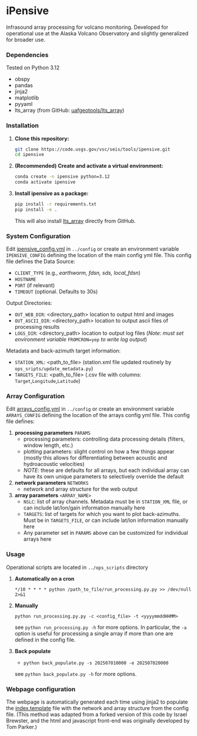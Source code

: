 # iPensive
Infrasound array processing for volcano monitoring. Developed for operational use at the Alaska Volcano Observatory and slightly generalized for broader use.

### Dependencies
Tested on Python 3.12

- obspy
- pandas
- jinja2
- matplotlib
- pyyaml
- lts_array (from GitHub: [uafgeotools/lts_array](https://github.com/uafgeotools/lts_array))

### Installation

1. **Clone this repository:**
    ```bash
    git clone https://code.usgs.gov/vsc/seis/tools/ipensive.git
    cd ipensive
    ```

2. **(Recommended) Create and activate a virtual environment:**
    ```bash
    conda create -n ipensive python=3.12
    conda activate ipensive
    ```

3. **Install ipensive as a package:**
    ```bash
    pip install -r requirements.txt
    pip install -e .
    ```

    This will also install [lts_array](https://github.com/uafgeotools/lts_array) directly from GitHub.

### System Configuration
Edit [ipensive_config.yml](../config/ipensive_config.yml) in `../config` or create an environment variable `IPENSIVE_CONFIG` defining the location of the main config yml file. This config file defines the Data Source:
- `CLIENT_TYPE` (e.g., *earthworm, fdsn, sds, local_fdsn*)
- `HOSTNAME`
- `PORT` (if relevant)
- `TIMEOUT` (optional. Defaults to 30s)

Output Directories:
- `OUT_WEB_DIR`: <directory_path> location to output html and images
- `OUT_ASCII_DIR`: <directory_path> location to output ascii files of processing results
- `LOGS_DIR`: <directory_path> location to output log files (*Note: must set environment variable* `FROMCRON=yep` *to write log output*)

Metadata and back-azimuth target information:
- `STATION_XML`: <path_to_file> (station.xml file updated routinely by `ops_sripts/update_metadata.py`)
- `TARGETS_FILE`: <path_to_file> (.csv file with columns: `Target`,`Longitude`,`Latitude`)


### Array Configuration
Edit [arrays_config.yml](../config/arrays_config.yml) in `../config` or create an environment variable `ARRAYS_CONFIG` defining the location of the arrays config yml file. This config file defines:

1. **processing parameters** `PARAMS`
    - processing parameters: controlling data processing details (filters, window length, etc.)
    - plotting parameters: slight control on how a few things appear (mostly this allows for differentiating between acoustic and hydroacoustic velocities)
    - *NOTE*: these are defaults for all arrays, but each individual array can have its own unique parameters to selectively override the default
3. **network parameters** `NETWORKS`
    - network and array structure for the web output
4. **array parameters** `<ARRAY_NAME>`
    - `NSLC`: list of array channels. Metadata must be in `STATION_XML` file, or can include lat/lon/gain information manually here
    - `TARGETS`: list of targets for which you want to plot back-azimuths. Must be in `TARGETS_FILE`, or can include lat/lon information manually here
    - Any parameter set in `PARAMS` above can be customized for individual arrays here


### Usage
Operational scripts are located in `../ops_scripts` directory

1. **Automatically on a cron**

    ```*/10 * * * * python /path_to_file/run_processing.py.py >> /dev/null 2>&1```

2. **Manually**

    ```python run_processing.py.py -c <config_file> -t <yyyymmddHHMM>```

    see ```python run_processing.py -h``` for more options. In particular, the ```-a``` option is useful for processing a single array if more than one are defined in the config file.

3. **Back populate**
    - ```python back_populate.py -s 202507010000 -e 202507020000```

    see ```python back_populate.py -h``` for more options.


### Webpage configuration
The webpage is automatically generated each time using jinja2 to populate the [index.template](index.template) file with the network and array structure from the config file.
(This method was adapted from a forked version of this code by Israel Brewster, and the html and javascript front-end was originally developed by Tom Parker.)